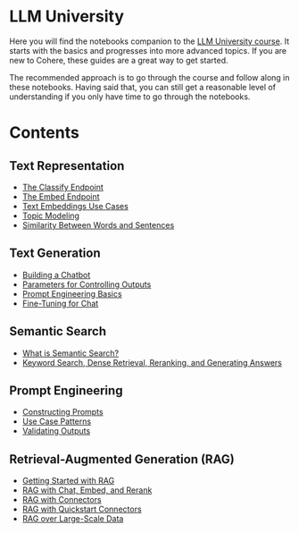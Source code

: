 # LLM University

Here you will find the notebooks companion to the [LLM University course](https://llm.university/). It starts with the basics and progresses into more advanced topics. If you are new to Cohere, these guides are a great way to get started.

The recommended approach is to go through the course and follow along in these notebooks. Having said that, you can still get a reasonable level of understanding if you only have time to go through the notebooks.

# Contents

## Text Representation
- [The Classify Endpoint](Classify_Endpoint.ipynb)
- [The Embed Endpoint](Embed_Endpoint.ipynb)
- [Text Embeddings Use Cases](Visualizing_Text_Embeddings.ipynb)
- [Topic Modeling](Topic_Modeling.ipynbb)
- [Similarity Between Words and Sentences](What_Is_Similarity_Between_Sentences.ipynb)

## Text Generation
- [Building a Chatbot](Building_a_Chatbot.ipynb)
- [Parameters for Controlling Outputs](Parameters_for_Controlling_Outputs.ipynb)
- [Prompt Engineering Basics](Prompt_Engineering_Basics.ipynb)
- [Fine-Tuning for Chat](Fine_Tuning_for_Chat.ipynb)

## Semantic Search
- [What is Semantic Search?](What_is_Semantic_Search.ipynb)
- [Keyword Search, Dense Retrieval, Reranking, and Generating Answers](End_To_End_Wikipedia_Search.ipynb)

## Prompt Engineering
- [Constructing Prompts](Constructing_Prompt_Commands.ipynb)
- [Use Case Patterns](Command_Model_Use_Case_Patterns.ipynb)
- [Validating Outputs](Validating_Large_Language_Model_Outputs.ipynb)

## Retrieval-Augmented Generation (RAG)
- [Getting Started with RAG](Introduction_to_RAG.ipynb)
- [RAG with Chat, Embed, and Rerank](RAG_with_Chat_Embed_and_Rerank.ipynb)
- [RAG with Connectors](RAG_with_Connectors.ipynb)
- [RAG with Quickstart Connectors](RAG_with_Quickstart_Connectors.ipynb)
- [RAG over Large-Scale Data](RAG_over_Large_Scale_Data.ipynb)

